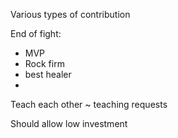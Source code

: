 

Various types of contribution


End of fight:
- MVP
- Rock firm
- best healer
-


Teach each other ~ teaching requests

Should allow low investment

